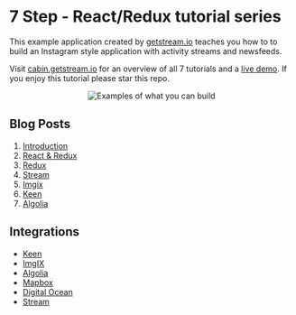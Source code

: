 # 7 Step - React/Redux tutorial series

This example application created by [getstream.io](https://getstream.io/?ref=github_stream_react_example) teaches you how to to build an Instagram style application with activity streams and newsfeeds. 

Visit [cabin.getstream.io](http://cabin.getstream.io/) for an overview of all 7 tutorials and a [live demo](http://cabin.getstream.io/demo). If you enjoy this tutorial please star this repo.

<p align="center">
  <img src="https://stream-cabin.s3.amazonaws.com/defaults/Cabin_Github@2x.png" alt="Examples of what you can build" title="What you can build"/>
</p>

## Blog Posts

1. [Introduction](http://blog.getstream.io/cabin-react-redux-example-app-introduction/)
2. [React & Redux](http://blog.getstream.io/cabin-react-redux-example-app-react/)
3. [Redux](http://blog.getstream.io/cabin-react-redux-example-app-redux/)
4. [Stream](http://blog.getstream.io/cabin-react-redux-example-app-stream/)
5. [Imgix](http://blog.getstream.io/cabin-react-redux-example-app-imgix/)
6. [Keen](http://blog.getstream.io/cabin-react-redux-example-app-keen/)
7. [Algolia](http://blog.getstream.io/cabin-react-redux-example-app-algolia/)


## Integrations

* [Keen](https://keen.io/)
* [ImgIX](http://imgix.com/)
* [Algolia](https://www.algolia.com/)
* [Mapbox](https://www.mapbox.com/)
* [Digital Ocean](https://www.digitalocean.com/)
* [Stream](https://getstream.io)
